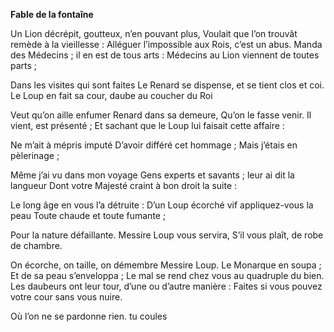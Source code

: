 **Fable de la fontaîne**


Un Lion décrépit, goutteux, n’en pouvant plus,
Voulait que l’on trouvât remède à la vieillesse :
Alléguer l’impossible aux Rois, c’est un abus.
Manda des Médecins ; il en est de tous arts :
Médecins au Lion viennent de toutes parts ;

Dans les visites qui sont faites
Le Renard se dispense, et se tient clos et coi.
Le Loup en fait sa cour, daube au coucher du Roi

Veut qu’on aille enfumer Renard dans sa demeure,
Qu’on le fasse venir. Il vient, est présenté ;
Et sachant que le Loup lui faisait cette affaire :

Ne m’ait à mépris imputé
D’avoir différé cet hommage ;
Mais j’étais en pèlerinage ;

Même j’ai vu dans mon voyage
Gens experts et savants ; leur ai dit la langueur
Dont votre Majesté craint à bon droit la suite :

Le long âge en vous l’a détruite :
D’un Loup écorché vif appliquez-vous la peau
Toute chaude et toute fumante ;

Pour la nature défaillante.
Messire Loup vous servira,
S’il vous plaît, de robe de chambre.

On écorche, on taille, on démembre
Messire Loup. Le Monarque en soupa ;
Et de sa peau s’enveloppa ;
Le mal se rend chez vous au quadruple du bien.
Les daubeurs ont leur tour, d’une ou d’autre manière :
Faites si vous pouvez votre cour sans vous nuire.


Où l’on ne se pardonne rien.
tu coules 